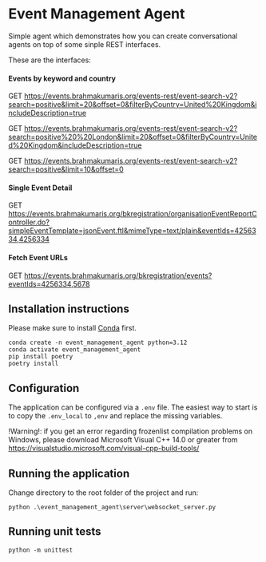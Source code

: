 # Event Management Agent

Simple agent which demonstrates how you can create conversational agents on top of some sinple REST interfaces.

These are the interfaces:

#### Events by keyword and country
GET https://events.brahmakumaris.org/events-rest/event-search-v2?search=positive&limit=20&offset=0&filterByCountry=United%20Kingdom&includeDescription=true

GET https://events.brahmakumaris.org/events-rest/event-search-v2?search=positive%20%20London&limit=20&offset=0&filterByCountry=United%20Kingdom&includeDescription=true

GET https://events.brahmakumaris.org/events-rest/event-search-v2?search=positive&limit=10&offset=0

#### Single Event Detail
GET https://events.brahmakumaris.org/bkregistration/organisationEventReportController.do?simpleEventTemplate=jsonEvent.ftl&mimeType=text/plain&eventIds=4256334,4256334

#### Fetch Event URLs
GET https://events.brahmakumaris.org/bkregistration/events?eventIds=4256334,5678

## Installation instructions

Please make sure to install [Conda](https://conda.io/projects/conda/en/latest/user-guide/install/index.html) first.

```
conda create -n event_management_agent python=3.12
conda activate event_management_agent
pip install poetry
poetry install
```

## Configuration

The application can be configured via a `.env` file. The easiest way to start is to copy the `.env_local` to `,env` and replace the missing variables.

!Warning!: if you get an error regarding frozenlist compilation problems on Windows, please download Microsoft Visual C++ 14.0 or greater from https://visualstudio.microsoft.com/visual-cpp-build-tools/

## Running the application

Change directory to the root folder of the project and run:

```
python .\event_management_agent\server\websocket_server.py
```

## Running unit tests

```
python -m unittest
```